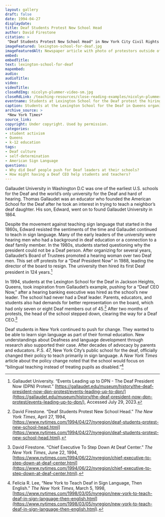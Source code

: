 ```yaml
---
layout: gallery
draft: false
date: 1994-04-27
displaydate: 
title: Deaf Students Protest New School Head
author: David Firestone
citation: >
 "Deaf Students Protest New School Head" in New York City Civil Rights History Project, Accessed: [Month Day, Year], https://nyccivilrightshistory.org/gallery/lexington-school-for-deaf."
imageFeatured: lexington-school-for-deaf.jpg
imageFeaturedAlt: Newspaper article with photo of protestors outside of a school holding signs. One reads, "Deaf CEO Now"
embed: 
embedTitle: 
text: lexington-school-for-deaf
mapembed: 
audio: 
audioTitle: 
video: 
videoTitle:
closeRdImg: nicolyn-plummer-video-sm.jpg
closeRdLink: /teaching-resources/close-reading-examples/nicolyn-plummer-video/
eventname: Students at Lexington School for the Deaf protest the hiring of a non-Deaf CEO.
caption: Students at the Lexington School for the Deaf in Queens organized to demand a Deaf principal for their school.
archive_source: >
 *New York Times*
source_link: 
copyright: Under copyright. Used by permission.
categories:	
- student activism
- Queens
- k-12 education
tags:	
- Deaf culture
- self-determination
- American Sign Language
questions: 
- Why did Deaf people push for Deaf leaders at their schools? 
- How might having a Deaf CEO help students and teachers?
--- 
```


Gallaudet University in Washington D.C was one of the earliest U.S. schools for the Deaf and the world’s only university for the Deaf and hard of hearing. Thomas Gallaudet was an educator who founded the American School for the Deaf after he took an interest in trying to teach a neighbor’s deaf daughter. His son, Edward, went on to found Gallaudet University in 1864.

Despite the movement against teaching sign language that started in the 1860s, Edward resisted the sentiments of the time and Gallaudet continued to teach in sign language. Many of the early leaders of the university were hearing men who had a background in deaf education or a connection to a deaf family member. In the 1980s, students started questioning why the president could not be a Deaf person. After organizing for several years, Gallaudet’s  Board of Trustees promoted a hearing woman over two Deaf men. This set off protests for a “Deaf President Now” in 1988, leading the director of the board to resign. The university then hired its first Deaf president in 124 years.[^1]

In 1994, students at the Lexington School for the Deaf in Jackson Heights, Queens, took inspiration from Gallaudet’s example, pushing for a “Deaf CEO Now,” after a hearing banking executive was hired as the school’s new leader. The school had never had a Deaf leader. Parents, educators, and students also had demands for better representation on the board, which had only seven or eight Deaf members out of 45.[^2] After two months of protests, the head of the school stepped down, clearing the way for a Deaf CEO.[^3]

Deaf students in New York continued to push for change. They wanted to be able to   learn sign language as part of their formal education. New understandings about Deafness and language development through research also supported their case. After decades of advocacy by parents and educators. P.S. 47, New York City’s public school for the deaf, officially changed their policy to teach primarily in sign language. A *New York Times* article about the policy change noted that the school would focus on “bilingual teaching instead of treating pupils as disabled.”[^4]

[^1]: Gallaudet University. “Events Leading up to DPN - The Deaf President Now (DPN) Protest.” [https://gallaudet.edu/museum/history/the-deaf-president-now-dpn-protest/events-leading-up-to-dpn/](https://gallaudet.edu/museum/history/the-deaf-president-now-dpn-protest/events-leading-up-to-dpn/), Accessed July 29, 2023.

 [^2]: David Firestone. “Deaf Students Protest New School Head.” *The New York Times*, April 27, 1994, [https://www.nytimes.com/1994/04/27/nyregion/deaf-students-protest-new-school-head.html](https://www.nytimes.com/1994/04/27/nyregion/deaf-students-protest-new-school-head.html).

[^3]: David Firestone. “Chief Executive To Step Down At Deaf Center.” *The New York Times*, June 22, 1994, [https://www.nytimes.com/1994/06/22/nyregion/chief-executive-to-step-down-at-deaf-center.html](https://www.nytimes.com/1994/06/22/nyregion/chief-executive-to-step-down-at-deaf-center.html).

[^4]: Felicia R. Lee,  “New York to Teach Deaf in Sign Language, Then English.” *The New York Times*, March 5, 1998, [https://www.nytimes.com/1998/03/05/nyregion/new-york-to-teach-deaf-in-sign-language-then-english.html](https://www.nytimes.com/1998/03/05/nyregion/new-york-to-teach-deaf-in-sign-language-then-english.html).
